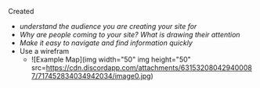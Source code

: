 Created

- *understand the audience you are creating your site for*
 - *Why are people coming to your site? What is drawing their attention*
- *Make it easy to navigate and find information quickly* 
 - Use a wirefram
   - ![Example Map](img width="50" img height="50" src=https://cdn.discordapp.com/attachments/631532080429400087/717452834034942034/image0.jpg)
